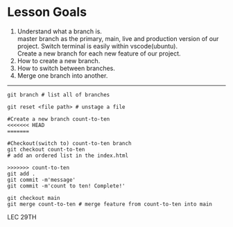 # Lesson Goals #
1. Understand what a branch is.<br>
master branch as the primary, main, live and production version of our project.
Switch terminal is easily within vscode(ubuntu).<br>
Create a new branch for each new feature of our project. <br>
2. How to create a new branch.<br>
3. How to switch between branches.<br>
4. Merge one branch into another.<br>
-----------------------------------------------------------------
```
git branch # list all of branches

git reset <file path> # unstage a file

#Create a new branch count-to-ten
<<<<<<< HEAD
=======

#Checkout(switch to) count-to-ten branch
git checkout count-to-ten
# add an ordered list in the index.html

>>>>>>> count-to-ten
git add .
git commit -m'message'
git commit -m'count to ten! Complete!'

git checkout main
git merge count-to-ten # merge feature from count-to-ten into main

```

LEC 29TH